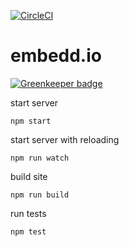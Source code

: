 [![CircleCI](https://circleci.com/gh/tgallant/embedd.io.svg?style=svg)](https://circleci.com/gh/tgallant/embedd.io)

# embedd.io

[![Greenkeeper badge](https://badges.greenkeeper.io/tgallant/embedd.io.svg)](https://greenkeeper.io/)

start server

`npm start`

start server with reloading

`npm run watch`

build site

`npm run build`

run tests

`npm test`
